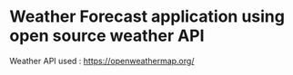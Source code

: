 # Weather Forecast application using open source weather API

Weather API used : https://openweathermap.org/
